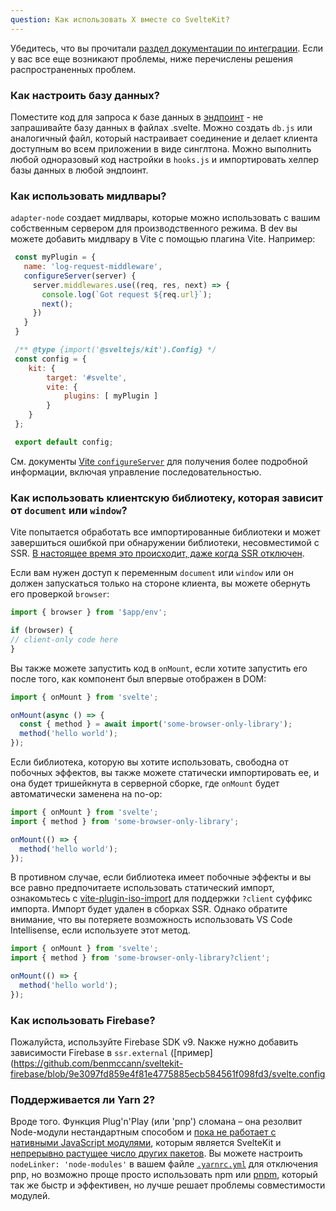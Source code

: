 ```yaml
---
question: Как использовать X вместе со SvelteKit?
---
```

Убедитесь, что вы прочитали [раздел документации по интеграции](/docs#dopolnitelnye-resursy-integracziya). Если у вас все еще возникают проблемы, ниже перечислены решения распространенных проблем.

### Как настроить базу данных?

Поместите код для запроса к базе данных в [эндпоинт](/docs#marshruty-endpointy) - не запрашивайте базу данных в файлах .svelte. Можно создать `db.js` или аналогичный файл, который настраивает соединение и делает клиента доступным во всем приложении в виде синглтона. Можно выполнить любой одноразовый код настройки в `hooks.js` и импортировать хелпер базы данных в любой эндпоинт.


### Как использовать мидлвары?

`adapter-node` создает мидлвары, которые можно использовать с вашим собственным сервером для производственного режима. В dev вы можете добавить мидлвару в Vite с помощью плагина Vite. Например:

```js
 const myPlugin = {
   name: 'log-request-middleware',
   configureServer(server) {
     server.middlewares.use((req, res, next) => {
       console.log(`Got request ${req.url}`);
       next();
     })
   }
 }

 /** @type {import('@sveltejs/kit').Config} */
 const config = {
 	kit: {
 		target: '#svelte',
 		vite: {
 			plugins: [ myPlugin ]
 		}
 	}
 };

 export default config;
 ```
 См. документы [Vite `configureServer`](https://vitejs.dev/guide/api-plugin.html#configureserver) для получения более подробной информации, включая управление последовательностью.


### Как использовать клиентскую библиотеку, которая зависит от `document` или `window`?

Vite попытается обработать все импортированные библиотеки и может завершиться ошибкой при обнаружении библиотеки, несовместимой с SSR. [В настоящее время это происходит, даже когда SSR отключен](https://github.com/sveltejs/kit/issues/754).

Если вам нужен доступ к переменным `document` или `window` или он должен запускаться только на стороне клиента, вы можете обернуть его проверкой `browser`:

```js
import { browser } from '$app/env';

if (browser) {
// client-only code here
}
```
Вы также можете запустить код в `onMount`, если хотите запустить его после того, как компонент был впервые отображен в DOM:

```js
import { onMount } from 'svelte';

onMount(async () => {
  const { method } = await import('some-browser-only-library');
  method('hello world');
});
```

Если библиотека, которую вы хотите использовать, свободна от побочных эффектов, вы также можете статически импортировать ее, и она будет тришейкнута в серверной сборке, где `onMount` будет автоматически заменена на no-op:

```js
import { onMount } from 'svelte';
import { method } from 'some-browser-only-library';

onMount(() => {
  method('hello world');
});
```

В противном случае, если библиотека имеет побочные эффекты и вы все равно предпочитаете использовать статический импорт, ознакомьтесь с [vite-plugin-iso-import](https://github.com/bluwy/vite-plugin-iso-import) для поддержки `?client` суффикс импорта. Импорт будет удален в сборках SSR. Однако обратите внимание, что вы потеряете возможность использовать VS Code Intellisense, если используете этот метод.

```js
import { onMount } from 'svelte';
import { method } from 'some-browser-only-library?client';

onMount(() => {
  method('hello world');
});
```

### Как использовать Firebase?

Пожалуйста, используйте Firebase SDK v9. Nакже нужно добавить зависимости Firebase в `ssr.external` ([пример](https://github.com/benmccann/sveltekit-firebase/blob/9e3097fd859e4f81e4775885ecb584561f098fd3/svelte.config

### Поддерживается ли Yarn 2?

Вроде того. Функция Plug'n'Play (или 'pnp') сломана – она резолвит Node-модули нестандартным способом и [пока не работает с нативными JavaScript модулями](https://github.com/yarnpkg/berry/issues/638), которым является SvelteKit и [непрерывно растущее число других пакетов](https://blog.sindresorhus.com/get-ready-for-esm-aa53530b3f77). Вы можете настроить `nodeLinker: 'node-modules'` в вашем файле [`.yarnrc.yml`](https://yarnpkg.com/configuration/yarnrc#nodeLinker) для отключения pnp, но возможно проще просто  использовать  npm или [pnpm](https://pnpm.io/), который так же быстр и эффективен, но лучше решает проблемы совместимости модулей.